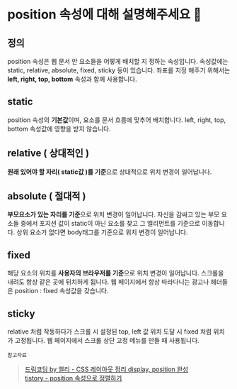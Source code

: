# position 속성에 대해 설명해주세요 🧐

## 정의
position 속성은 웹 문서 안 요소들을 어떻게 배치할 지 정하는 속성입니다.
속성값에는 static, relative, absolute, fixed, sticky 등이  있습니다.
좌표를 지정 해주기 위해서는 **left, right, top, bottom** 속성과 함께 사용합니다.

## static
position 속성의 **기본값**이며, 요소를 문서 흐름에 맞추어 배치합니다. left, right, top, bottom 속성값에 영향을 받지 않습니다.


## relative ( 상대적인 )
**원래 있어야 할 자리( static값 )를 기준**으로 상대적으로 위치 변경이 일어납니다.

## absolute ( 절대적 )
**부모요소가 있는 자리를 기준**으로 위치 변경이 일어납니다. 자신을 감싸고 있는 부모 요소들 중에서 포지션 값이 static이 아닌 요소를 찾고 그 엘리먼트를 기준으로 이동합니다. 상위 요소가 없다면 body태그를 기준으로 위치 변경이 일어납니다.

## fixed 
해당 요소의 위치를 **사용자의 브라우저를 기준**으로 위치 변경이 일어납니다. 스크롤을 내려도 항상 같은 곳에 뒤치하게 됩니다. 웹 페이지에서 항상 따라다니는 광고나 헤더들은 position : fixed 속성값을 갖습니다.

## sticky
relative 처럼 작동하다가 스크롤 시 설정된 top, left 값 위치 도달 시 fixed 처럼 위치가 고정됩니다. 웹 페이지에서 스크롤 상단 고정 메뉴를 만들 때 사용됩니다.


`참고자료` 
> [드림코딩 by 엘리 - CSS 레이아웃 정리 display, position 완성](https://www.youtube.com/watch?v=jWh3IbgMUPI&t=2s&ab_channel=%EB%93%9C%EB%A6%BC%EC%BD%94%EB%94%A9by%EC%97%98%EB%A6%AC)  
[tistory - position 속성으로 정렬하기 ](https://aboooks.tistory.com/82)